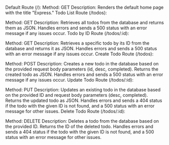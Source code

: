 Default Route (/):
Method: GET
Description: Renders the default home page with the title "Express."
Todo List Route (/todos):

Method: GET
Description: Retrieves all todos from the database and returns them as JSON. Handles errors and sends a 500 status with an error message if any issues occur.
Todo by ID Route (/todos/:id):

Method: GET
Description: Retrieves a specific todo by its ID from the database and returns it as JSON. Handles errors and sends a 500 status with an error message if any issues occur.
Create Todo Route (/todos):

Method: POST
Description: Creates a new todo in the database based on the provided request body parameters (id, desc, completed). Returns the created todo as JSON. Handles errors and sends a 500 status with an error message if any issues occur.
Update Todo Route (/todos/:id):

Method: PUT
Description: Updates an existing todo in the database based on the provided ID and request body parameters (desc, completed). Returns the updated todo as JSON. Handles errors and sends a 404 status if the todo with the given ID is not found, and a 500 status with an error message for other issues.
Delete Todo Route (/todos/:id):

Method: DELETE
Description: Deletes a todo from the database based on the provided ID. Returns the ID of the deleted todo. Handles errors and sends a 404 status if the todo with the given ID is not found, and a 500 status with an error message for other issues.
